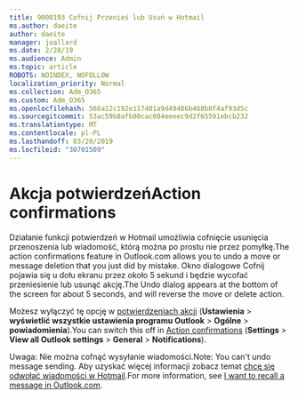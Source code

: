 ```yaml
---
title: 9000193 Cofnij Przenieś lub Usuń w Hotmail
ms.author: daeite
author: daeite
manager: joallard
ms.date: 2/28/19
ms.audience: Admin
ms.topic: article
ROBOTS: NOINDEX, NOFOLLOW
localization_priority: Normal
ms.collection: Adm_O365
ms.custom: Adm_O365
ms.openlocfilehash: 566a12c192e117401a9d49486b468b0f4af93d5c
ms.sourcegitcommit: 53ac59b8afb80cac084eeeec9d2f65591ebcb232
ms.translationtype: MT
ms.contentlocale: pl-PL
ms.lasthandoff: 03/20/2019
ms.locfileid: "30701509"
---
```

# <a name="action-confirmations"></a><span data-ttu-id="70f09-102">Akcja potwierdzeń</span><span class="sxs-lookup"><span data-stu-id="70f09-102">Action confirmations</span></span>

<span data-ttu-id="70f09-103">Działanie funkcji potwierdzeń w Hotmail umożliwia cofnięcie usunięcia przenoszenia lub wiadomość, którą można po prostu nie przez pomyłkę.</span><span class="sxs-lookup"><span data-stu-id="70f09-103">The action confirmations feature in Outlook.com allows you to undo a move or message deletion that you just did by mistake.</span></span> <span data-ttu-id="70f09-104">Okno dialogowe Cofnij pojawia się u dołu ekranu przez około 5 sekund i będzie wycofać przeniesienie lub usunąć akcję.</span><span class="sxs-lookup"><span data-stu-id="70f09-104">The Undo dialog appears at the bottom of the screen for about 5 seconds, and will reverse the move or delete action.</span></span>

<span data-ttu-id="70f09-105">Możesz wyłączyć tę opcję w [potwierdzeniach akcji](https://outlook.live.com/mail/options/general/notifications) (**Ustawienia** > **wyświetlić wszystkie ustawienia programu Outlook** > **Ogólne** > **powiadomienia**).</span><span class="sxs-lookup"><span data-stu-id="70f09-105">You can switch this off in [Action confirmations](https://outlook.live.com/mail/options/general/notifications) (**Settings** > **View all Outlook settings** > **General** > **Notifications**).</span></span>

<span data-ttu-id="70f09-106">Uwaga: Nie można cofnąć wysyłanie wiadomości.</span><span class="sxs-lookup"><span data-stu-id="70f09-106">Note: You can't undo message sending.</span></span> <span data-ttu-id="70f09-107">Aby uzyskać więcej informacji zobacz temat [chcę się odwołać wiadomości w Hotmail](https://support.office.com/article/c069ddde-5282-4085-8f4c-d7b133324f8a).</span><span class="sxs-lookup"><span data-stu-id="70f09-107">For more information, see [I want to recall a message in Outlook.com](https://support.office.com/article/c069ddde-5282-4085-8f4c-d7b133324f8a).</span></span>